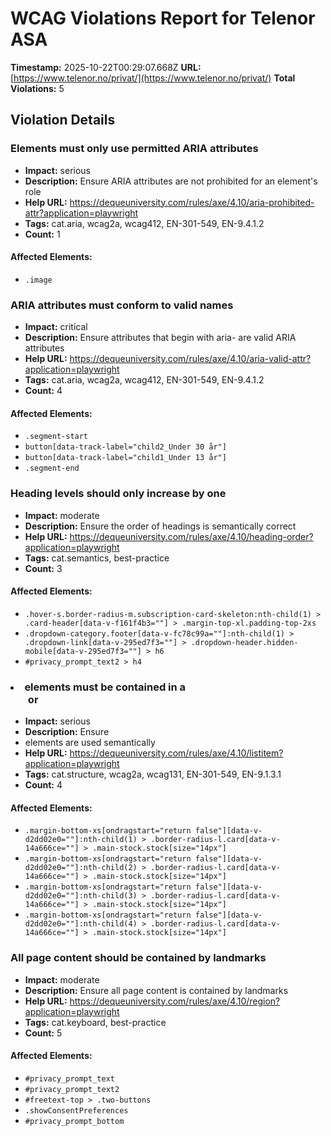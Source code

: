 # WCAG Violations Report for Telenor ASA

**Timestamp:** 2025-10-22T00:29:07.668Z
**URL:** [https://www.telenor.no/privat/](https://www.telenor.no/privat/)
**Total Violations:** 5

## Violation Details

### Elements must only use permitted ARIA attributes

- **Impact:** serious
- **Description:** Ensure ARIA attributes are not prohibited for an element's role
- **Help URL:** https://dequeuniversity.com/rules/axe/4.10/aria-prohibited-attr?application=playwright
- **Tags:** cat.aria, wcag2a, wcag412, EN-301-549, EN-9.4.1.2
- **Count:** 1

#### Affected Elements:

- `.image`

### ARIA attributes must conform to valid names

- **Impact:** critical
- **Description:** Ensure attributes that begin with aria- are valid ARIA attributes
- **Help URL:** https://dequeuniversity.com/rules/axe/4.10/aria-valid-attr?application=playwright
- **Tags:** cat.aria, wcag2a, wcag412, EN-301-549, EN-9.4.1.2
- **Count:** 4

#### Affected Elements:

- `.segment-start`
- `button[data-track-label="child2_Under 30 år"]`
- `button[data-track-label="child1_Under 13 år"]`
- `.segment-end`

### Heading levels should only increase by one

- **Impact:** moderate
- **Description:** Ensure the order of headings is semantically correct
- **Help URL:** https://dequeuniversity.com/rules/axe/4.10/heading-order?application=playwright
- **Tags:** cat.semantics, best-practice
- **Count:** 3

#### Affected Elements:

- `.hover-s.border-radius-m.subscription-card-skeleton:nth-child(1) > .card-header[data-v-f161f4b3=""] > .margin-top-xl.padding-top-2xs`
- `.dropdown-category.footer[data-v-fc78c99a=""]:nth-child(1) > .dropdown-link[data-v-295ed7f3=""] > .dropdown-header.hidden-mobile[data-v-295ed7f3=""] > h6`
- `#privacy_prompt_text2 > h4`

### <li> elements must be contained in a <ul> or <ol>

- **Impact:** serious
- **Description:** Ensure <li> elements are used semantically
- **Help URL:** https://dequeuniversity.com/rules/axe/4.10/listitem?application=playwright
- **Tags:** cat.structure, wcag2a, wcag131, EN-301-549, EN-9.1.3.1
- **Count:** 4

#### Affected Elements:

- `.margin-bottom-xs[ondragstart="return false"][data-v-d2dd02e0=""]:nth-child(1) > .border-radius-l.card[data-v-14a666ce=""] > .main-stock.stock[size="14px"]`
- `.margin-bottom-xs[ondragstart="return false"][data-v-d2dd02e0=""]:nth-child(2) > .border-radius-l.card[data-v-14a666ce=""] > .main-stock.stock[size="14px"]`
- `.margin-bottom-xs[ondragstart="return false"][data-v-d2dd02e0=""]:nth-child(3) > .border-radius-l.card[data-v-14a666ce=""] > .main-stock.stock[size="14px"]`
- `.margin-bottom-xs[ondragstart="return false"][data-v-d2dd02e0=""]:nth-child(4) > .border-radius-l.card[data-v-14a666ce=""] > .main-stock.stock[size="14px"]`

### All page content should be contained by landmarks

- **Impact:** moderate
- **Description:** Ensure all page content is contained by landmarks
- **Help URL:** https://dequeuniversity.com/rules/axe/4.10/region?application=playwright
- **Tags:** cat.keyboard, best-practice
- **Count:** 5

#### Affected Elements:

- `#privacy_prompt_text`
- `#privacy_prompt_text2`
- `#freetext-top > .two-buttons`
- `.showConsentPreferences`
- `#privacy_prompt_bottom`
